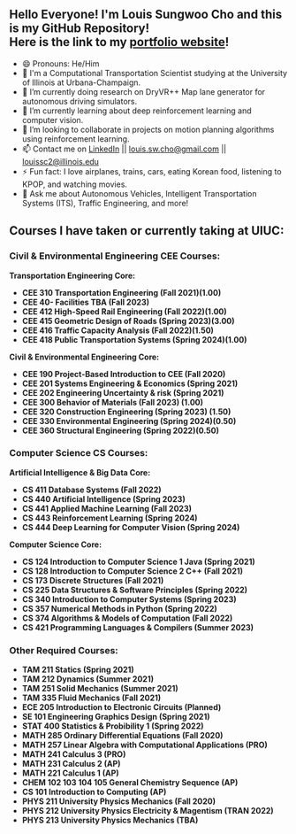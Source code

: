 ## Hello Everyone! I'm Louis Sungwoo Cho and this is my GitHub Repository!<br/> Here is the link to my [portfolio website](https://lotlouischoitslab.github.io/lotlouischoportfolio)!

- 😄 Pronouns: He/Him
- 🏫 I'm a Computational Transportation Scientist studying at the University of Illinois at Urbana-Champaign. 
- 🔭 I’m currently doing research on DryVR++ Map lane generator for autonomous driving simulators.
- 🌱 I’m currently learning about deep reinforcement learning and computer vision.
- 👯 I’m looking to collaborate in projects on motion planning algorithms using reinforcement learning.
- 📫 Contact me on [LinkedIn](https://www.linkedin.com/in/louis-sungwoo-cho/) || [louis.sw.cho@gmail.com](mailto:louis.sw.cho@gmail.com) || [louissc2@illinois.edu](mailto:louissc2@illinois.edu)
- ⚡ Fun fact: I love airplanes, trains, cars, eating Korean food, listening to KPOP, and watching movies.
- 💬 Ask me about Autonomous Vehicles, Intelligent Transportation Systems (ITS), Traffic Engineering, and more!

## Courses I have taken or currently taking at UIUC:
### Civil & Environmental Engineering CEE Courses:
**Transportation Engineering Core:**<br/>
- **CEE 310 Transportation Engineering (Fall 2021)(1.00)**
- **CEE 40- Facilities TBA (Fall 2023)**
- **CEE 412 High-Speed Rail Engineering (Fall 2022)(1.00)**
- **CEE 415 Geometric Design of Roads (Spring 2023)(3.00)**
- **CEE 416 Traffic Capacity Analysis (Fall 2022)(1.50)**
- **CEE 418 Public Transportation Systems (Spring 2024)(1.00)**

**Civil & Environmental Engineering Core:**<br/>
- **CEE 190 Project-Based Introduction to CEE (Fall 2020)**
- **CEE 201 Systems Engineering & Economics (Spring 2021)**
- **CEE 202 Engineering Uncertainty & risk (Spring 2021)**
- **CEE 300 Behavior of Materials (Fall 2023) (1.00)**
- **CEE 320 Construction Engineering (Spring 2023) (1.50)**
- **CEE 330 Environmental Engineering (Spring 2024)(0.50)**
- **CEE 360 Structural Engineering (Spring 2022)(0.50)**



### Computer Science CS Courses:
**Artificial Intelligence & Big Data Core:**<br/>
- **CS 411 Database Systems (Fall 2022)**
- **CS 440 Artificial Intelligence (Spring 2023)**
- **CS 441 Applied Machine Learning (Fall 2023)**
- **CS 443 Reinforcement Learning (Spring 2024)**
- **CS 444 Deep Learning for Computer Vision (Spring 2024)**


**Computer Science Core:**<br/>
- **CS 124 Introduction to Computer Science 1 Java (Spring 2021)**
- **CS 128 Introduction to Computer Science 2 C++ (Fall 2021)**
- **CS 173 Discrete Structures (Fall 2021)**
- **CS 225 Data Structures & Software Principles (Spring 2022)**
- **CS 340 Introduction to Computer Systems (Spring 2023)**
- **CS 357 Numerical Methods in Python (Spring 2022)**
- **CS 374 Algorithms & Models of Computation (Fall 2022)**
- **CS 421 Programming Languages & Compilers (Summer 2023)**


### Other Required Courses:
- **TAM 211 Statics (Spring 2021)**
- **TAM 212 Dynamics (Summer 2021)**
- **TAM 251 Solid Mechanics (Summer 2021)**
- **TAM 335 Fluid Mechanics (Fall 2021)**
- **ECE 205 Introduction to Electronic Circuits (Planned)**
- **SE 101 Engineering Graphics Design (Spring 2021)**
- **STAT 400 Statistics & Probibility 1 (Spring 2022)**
- **MATH 285 Ordinary Differential Equations (Fall 2020)**
- **MATH 257 Linear Algebra with Computational Applications (PRO)**
- **MATH 241 Calculus 3 (PRO)**
- **MATH 231 Calculus 2 (AP)**
- **MATH 221 Calculus 1 (AP)**
- **CHEM 102 103 104 105 General Chemistry Sequence (AP)**
- **CS 101 Introduction to Computing (AP)**
- **PHYS 211 University Physics Mechanics (Fall 2020)**
- **PHYS 212 University Physics Electricity & Magentism (TRAN 2022)**
- **PHYS 213 University Physics Mechanics (TBA)**

<!-- -  ...
- 🤔 I’m looking for help with
- 💬 Ask me about ... -->

